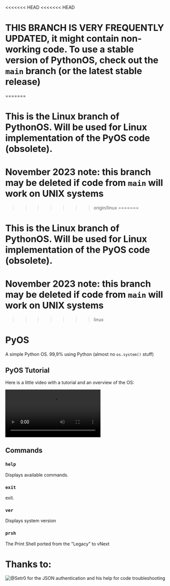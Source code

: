 <<<<<<< HEAD
<<<<<<< HEAD
# THIS BRANCH IS VERY FREQUENTLY UPDATED, it might contain non-working code. To use a stable version of PythonOS, check out the `main` branch (or the latest stable release)
=======
# This is the Linux branch of PythonOS. Will be used for Linux implementation of the PyOS code (obsolete).
# November 2023 note: this branch may be deleted if code from `main` will work on UNIX systems
>>>>>>> origin/linux
=======
# This is the Linux branch of PythonOS. Will be used for Linux implementation of the PyOS code (obsolete).
# November 2023 note: this branch may be deleted if code from `main` will work on UNIX systems
>>>>>>> linux

# PyOS
A simple Python OS. 99,9% using Python (almost no `os.system()` stuff)

## PyOS Tutorial

Here is a little video with a tutorial and an overview of the OS:

![Video](https://user-images.githubusercontent.com/76620155/157094664-a1ccc3ee-48f3-473e-8ec6-c10e899e2a6d.mp4)

## Commands

### `help`

Displays available commands.

### `exit`

exit.

### `ver`

Displays system version

### `prsh`

The Print Shell ported from the "Legacy" to vNext

# Thanks to:

![@Setr0](https://github.com/Setr0) for the JSON authentication and his help for code troubleshooting
